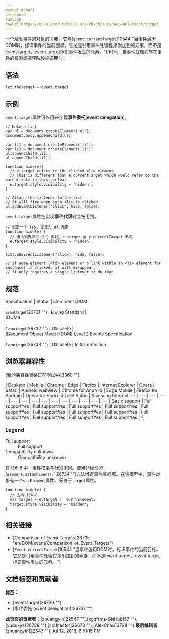```yaml
---
manual:WebAPI
version:0
lang:zh
rawUrl:https://developer.mozilla.org/zh-CN/docs/Web/API/Event/target
---
```






一个触发事件的对象的引用。它与[`event.currentTarget`]10544 "当事件遍历DOM时，标识事件的当前目标。它总是引用事件处理程序附加到的元素，而不是event.target，event.target标识事件发生的元素。")不同， 当事件处理程序在事件的冒泡或捕获阶段被调用时。


## 语法<a name="Example"></a>

```
let theTarget = event.target
```

## 示例<a name="Example"></a>


`event.target`属性可以用来实现**事件委托**(**event delegation**)。


```
// Make a list
var ul = document.createElement('ul');
document.body.appendChild(ul);

var li1 = document.createElement('li');
var li2 = document.createElement('li');
ul.appendChild(li1);
ul.appendChild(li2);

function hide(e){
  // e.target refers to the clicked <li> element
  // This is different than e.currentTarget which would refer to the parent <ul> in this context
  e.target.style.visibility = 'hidden';
}

// Attach the listener to the list
// It will fire when each <li> is clicked
ul.addEventListener('click', hide, false);
```


`event.target`属性在实现**事件代理**时会被用到。


```
// 假定一个 list 变量为 ul 元素
function hide(e) {
  // 点击列表项目（li）区域，e.target 与 e.currentTarget 不同
  e.target.style.visibility = 'hidden';
}

list.addEventListener('click', hide, false);

// If some element (<li> element or a link within an <li> element for instance) is clicked, it will disappear.
// It only requires a single listener to do that
```

## 规范<a name="规范"></a>

Specification | Status | Comment 
[DOM<br></br><small>Event.target</small>]26731 "") | Living Standard |  
[DOM4<br></br><small>Event.target</small>]26732 "") | Obsolete |  
[Document Object Model (DOM) Level 2 Events Specification<br></br><small>Event.target</small>]26733 "") | Obsolete | Initial definition 


## 浏览器兼容性<a name="浏览器兼容性"></a>
[新的兼容性表格正在测试中<i></i>]3360 "")

 | <abbr>Desktop<i></i></abbr> | <abbr>Mobile<i></i></abbr> 
 | <abbr>Chrome<i></i></abbr> | <abbr>Edge<i></i></abbr> | <abbr>Firefox<i></i></abbr> | <abbr>Internet Explorer<i></i></abbr> | <abbr>Opera<i></i></abbr> | <abbr>Safari<i></i></abbr> | <abbr>Android webview<i></i></abbr> | <abbr>Chrome for Android<i></i></abbr> | <abbr>Edge Mobile<i></i></abbr> | <abbr>Firefox for Android<i></i></abbr> | <abbr>Opera for Android<i></i></abbr> | <abbr>iOS Safari<i></i></abbr> | <abbr>Samsung Internet<i></i></abbr> 
 ---  |  ---  |  ---  |  ---  |  ---  |  ---  |  ---  |  ---  |  ---  |  ---  |  ---  |  ---  |  ---  |  ---  | 
Basic support | <abbr>Full support</abbr>Yes | <abbr>Full support</abbr>Yes | <abbr>Full support</abbr>Yes | <abbr>Full support</abbr>Yes | <abbr>Full support</abbr>Yes | <abbr>Full support</abbr>Yes | <abbr>Full support</abbr>Yes | <abbr>Full support</abbr>Yes | <abbr>Full support</abbr>Yes | <abbr>Full support</abbr>Yes | <abbr>Full support</abbr>Yes | <abbr>Full support</abbr>Yes | <abbr>?</abbr> 


### Legend<a name="Legend"></a>
<dl><dt id=''><abbr>Full support</abbr></dt><dd>Full support</dd><dt id=''><abbr>Compatibility unknown</abbr></dt><dd>Compatibility unknown</dd></dl>


在 IE6-8 中，事件模型与标准不同。使用非标准的[`element.attachEvent()`]26734 "")方法绑定事件监听器。在该模型中，事件对象有一个`srcElement`属性，等价于`target`属性。


```
function hide(e) {
  // 支持 IE6-8
  var target = e.target || e.srcElement;
  target.style.visibility = 'hidden';
}
```

## 相关链接<a name="相关链接"></a>

* [Comparison of Event Targets]26735 "en/DOM/event/Comparison_of_Event_Targets")
* [`Event.currentTarget`]10544 "当事件遍历DOM时，标识事件的当前目标。它总是引用事件处理程序附加到的元素，而不是event.target，event.target标识事件发生的元素。")



## 文档标签和贡献者
**标签：**
* [event.target]26736 "")
* [事件委托 (event delegation)]26737 "")

**此页面的贡献者：**[zhuangyin]22547 ""),[xgqfrms-GitHub]57 ""),[yuduxyz]26738 ""),[collhector]26678 ""),[AlexChao]3728 "")
**最后编辑者:**[zhuangyin]22547 ""),<time>Jul 12, 2018, 6:51:15 PM</time>


